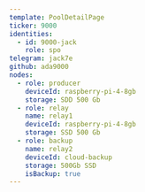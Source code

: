 ```yaml
---
template: PoolDetailPage
ticker: 9000
identities:
  - id: 9000-jack
    role: spo
telegram: jack7e
github: ada9000
nodes:
  - role: producer
    deviceId: raspberry-pi-4-8gb
    storage: SDD 500 Gb
  - role: relay
    name: relay1
    deviceId: raspberry-pi-4-8gb
    storage: SSD 500 Gb
  - role: backup
    name: relay2
    deviceId: cloud-backup
    storage: 500Gb SSD
    isBackup: true
---
```


